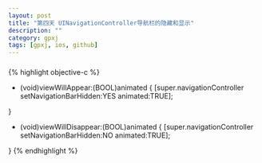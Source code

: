 ```yaml
---
layout: post
title: "第四天 UINavigationController导航栏的隐藏和显示"
description: ""
category: gpxj
tags: [gpxj, ios, github]
---
```


###

{% highlight objective-c %}
- (void)viewWillAppear:(BOOL)animated {
    [super.navigationController setNavigationBarHidden:YES animated:TRUE];

}

- (void)viewWillDisappear:(BOOL)animated {
    [super.navigationController setNavigationBarHidden:NO animated:TRUE];

}
{% endhighlight %}
